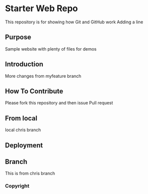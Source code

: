 # Starter Web Repo

This repository is for showing how Git and GitHub work
Adding a line 

## Purpose

Sample website with plenty of files for demos

## Introduction
More changes from myfeature branch 

## How To Contribute
Please fork this repository and then issue Pull request

## From local
local chris branch

## Deployment

## Branch
This is from chris branch
### Copyright
